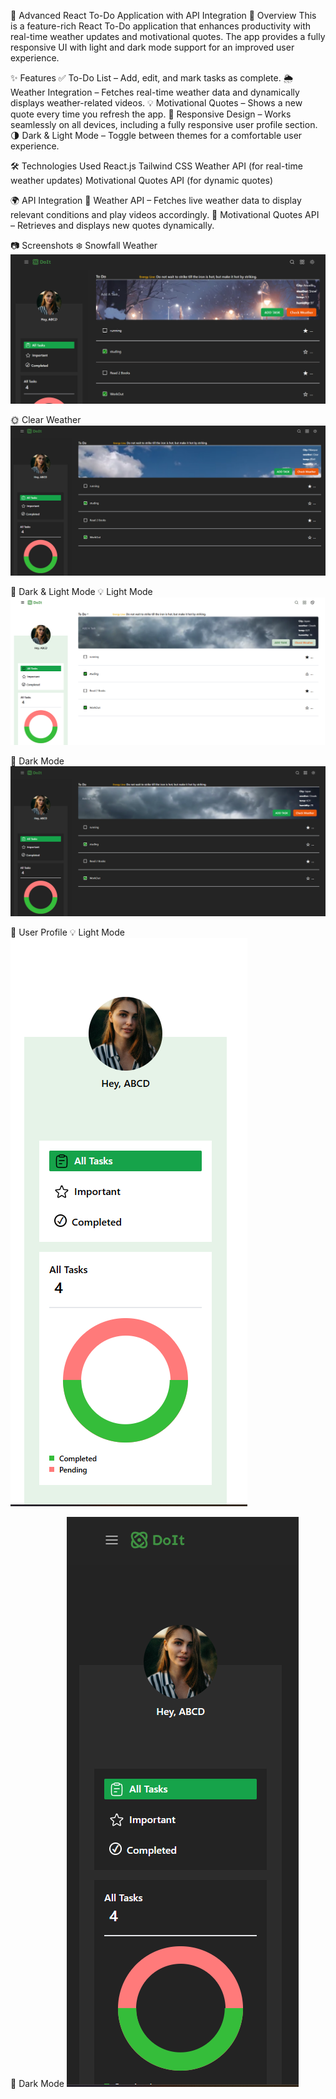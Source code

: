🚀 Advanced React To-Do Application with API Integration
🌟 Overview
This is a feature-rich React To-Do application that enhances productivity with real-time weather updates and motivational quotes.
The app provides a fully responsive UI with light and dark mode support for an improved user experience.

✨ Features
✅ To-Do List – Add, edit, and mark tasks as complete.
🌦️ Weather Integration – Fetches real-time weather data and dynamically displays weather-related videos.
💡 Motivational Quotes – Shows a new quote every time you refresh the app.
📱 Responsive Design – Works seamlessly on all devices, including a fully responsive user profile section.
🌗 Dark & Light Mode – Toggle between themes for a comfortable user experience.

🛠️ Technologies Used
React.js
Tailwind CSS
Weather API (for real-time weather updates)
Motivational Quotes API (for dynamic quotes)

🌍 API Integration
🔹 Weather API – Fetches live weather data to display relevant conditions and play videos accordingly.
🔹 Motivational Quotes API – Retrieves and displays new quotes dynamically.

📷 Screenshots
❄️ Snowfall Weather
![Snowfall Weather](/public/app-image3.png)

🌞 Clear Weather
![Clear Weather](/public/app-image5.png)

🎨 Dark & Light Mode
💡 Light Mode
![Light Mode](/public/app-image7.png)

🌙 Dark Mode
![Light Mode](/public/app-image6.png)

👤 User Profile
💡 Light Mode
![User Profile](/public/app-image10.png)

🌙 Dark Mode
![User Profile](/public/app-image4.png)
